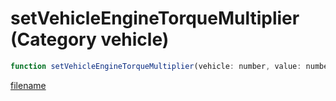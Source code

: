 # setVehicleEngineTorqueMultiplier (Category vehicle)

```js
function setVehicleEngineTorqueMultiplier(vehicle: number, value: number): void
```

[filename](setVehicleEngineTorqueMultiplier_m.md ':include')
